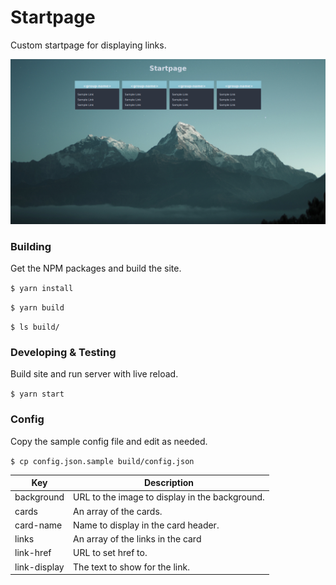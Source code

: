 # Startpage

Custom startpage for displaying links.

![screenshot](screenshot.jpg)

### Building

Get the NPM packages and build the site.

`$ yarn install`

`$ yarn build`

`$ ls build/`

### Developing & Testing

Build site and run server with live reload.

`$ yarn start`

### Config
Copy the sample config file and edit as needed.

`$ cp config.json.sample build/config.json`

Key | Description
--- | ---
background | URL to the image to display in the background.
cards | An array of the cards.
card-name | Name to display in the card header.
links | An array of the links in the card
link-href | URL to set href to.
link-display | The text to show for the link.
